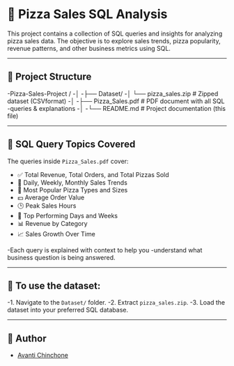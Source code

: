 # 🍕 Pizza Sales SQL Analysis

This project contains a collection of SQL queries and insights for analyzing pizza sales data. The objective is to explore sales trends, pizza popularity, revenue patterns, and other business metrics using SQL.

---

## 📁 Project Structure

-Pizza-Sales-Project /
-│
-├── Dataset/
-│ └── pizza_sales.zip # Zipped dataset (CSVformat)
-│
-├── Pizza_Sales.pdf # PDF document with all SQL -queries & explanations
-│
-└── README.md # Project documentation (this file)

---
## 🧠 SQL Query Topics Covered

The queries inside `Pizza_Sales.pdf` cover:

- ✅ Total Revenue, Total Orders, and Total Pizzas Sold
- 📅 Daily, Weekly, Monthly Sales Trends
- 🍕 Most Popular Pizza Types and Sizes
- 💵 Average Order Value
- 🕒 Peak Sales Hours
- 🧾 Top Performing Days and Weeks
- 📊 Revenue by Category 
- 📈 Sales Growth Over Time

-Each query is explained with context to help you -understand what business question is being answered.

---
## 📌 **To use the dataset**:
-1. Navigate to the `Dataset/` folder.
-2. Extract `pizza_sales.zip`.
-3. Load the dataset into your preferred SQL database.

---
## 📝 Author
- [Avanti Chinchone](https://github.com/Avanti-Chinchone2003)